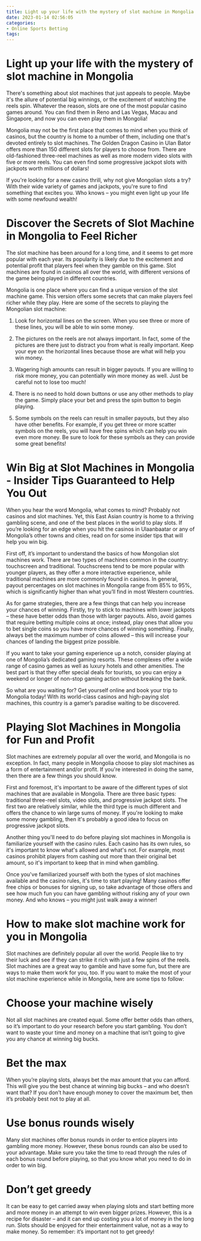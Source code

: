 ```yaml
---
title: Light up your life with the mystery of slot machine in Mongolia 
date: 2023-01-14 02:56:05
categories:
- Online Sports Betting
tags:
---
```



# Light up your life with the mystery of slot machine in Mongolia 

There's something about slot machines that just appeals to people. Maybe it's the allure of potential big winnings, or the excitement of watching the reels spin. Whatever the reason, slots are one of the most popular casino games around. You can find them in Reno and Las Vegas, Macau and Singapore, and now you can even play them in Mongolia!

Mongolia may not be the first place that comes to mind when you think of casinos, but the country is home to a number of them, including one that's devoted entirely to slot machines. The Golden Dragon Casino in Ulan Bator offers more than 150 different slots for players to choose from. There are old-fashioned three-reel machines as well as more modern video slots with five or more reels. You can even find some progressive jackpot slots with jackpots worth millions of dollars!

If you're looking for a new casino thrill, why not give Mongolian slots a try? With their wide variety of games and jackpots, you're sure to find something that excites you. Who knows – you might even light up your life with some newfound wealth!

#  Discover the Secrets of Slot Machine in Mongolia to Feel Richer 

The slot machine has been around for a long time, and it seems to get more popular with each year. Its popularity is likely due to the excitement and potential profit that players feel when they gamble on this game. Slot machines are found in casinos all over the world, with different versions of the game being played in different countries.

Mongolia is one place where you can find a unique version of the slot machine game. This version offers some secrets that can make players feel richer while they play. Here are some of the secrets to playing the Mongolian slot machine:

1) Look for horizontal lines on the screen. When you see three or more of these lines, you will be able to win some money.

2) The pictures on the reels are not always important. In fact, some of the pictures are there just to distract you from what is really important. Keep your eye on the horizontal lines because those are what will help you win money.

3) Wagering high amounts can result in bigger payouts. If you are willing to risk more money, you can potentially win more money as well. Just be careful not to lose too much!

4) There is no need to hold down buttons or use any other methods to play the game. Simply place your bet and press the spin button to begin playing.

5) Some symbols on the reels can result in smaller payouts, but they also have other benefits. For example, if you get three or more scatter symbols on the reels, you will have free spins which can help you win even more money. Be sure to look for these symbols as they can provide some great benefits!

#  Win Big at Slot Machines in Mongolia - Insider Tips Guaranteed to Help You Out 

When you hear the word Mongolia, what comes to mind? Probably not casinos and slot machines. Yet, this East Asian country is home to a thriving gambling scene, and one of the best places in the world to play slots. If you’re looking for an edge when you hit the casinos in Ulaanbaatar or any of Mongolia’s other towns and cities, read on for some insider tips that will help you win big.

First off, it’s important to understand the basics of how Mongolian slot machines work. There are two types of machines common in the country: touchscreen and traditional. Touchscreens tend to be more popular with younger players, as they offer a more interactive experience, while traditional machines are more commonly found in casinos. In general, payout percentages on slot machines in Mongolia range from 85% to 95%, which is significantly higher than what you’ll find in most Western countries.

As for game strategies, there are a few things that can help you increase your chances of winning. Firstly, try to stick to machines with lower jackpots – these have better odds than those with larger payouts. Also, avoid games that require betting multiple coins at once; instead, play ones that allow you to bet single coins so you have more chances of winning something. Finally, always bet the maximum number of coins allowed – this will increase your chances of landing the biggest prize possible.

If you want to take your gaming experience up a notch, consider playing at one of Mongolia’s dedicated gaming resorts. These complexes offer a wide range of casino games as well as luxury hotels and other amenities. The best part is that they offer special deals for tourists, so you can enjoy a weekend or longer of non-stop gaming action without breaking the bank.

So what are you waiting for? Get yourself online and book your trip to Mongolia today! With its world-class casinos and high-paying slot machines, this country is a gamer’s paradise waiting to be discovered.

#  Playing Slot Machines in Mongolia for Fun and Profit 

Slot machines are extremely popular all over the world, and Mongolia is no exception. In fact, many people in Mongolia choose to play slot machines as a form of entertainment and/or profit. If you're interested in doing the same, then there are a few things you should know.

First and foremost, it's important to be aware of the different types of slot machines that are available in Mongolia. There are three basic types: traditional three-reel slots, video slots, and progressive jackpot slots. The first two are relatively similar, while the third type is much different and offers the chance to win large sums of money. If you're looking to make some money gambling, then it's probably a good idea to focus on progressive jackpot slots.

Another thing you'll need to do before playing slot machines in Mongolia is familiarize yourself with the casino rules. Each casino has its own rules, so it's important to know what's allowed and what's not. For example, most casinos prohibit players from cashing out more than their original bet amount, so it's important to keep that in mind when gambling.

Once you've familiarized yourself with both the types of slot machines available and the casino rules, it's time to start playing! Many casinos offer free chips or bonuses for signing up, so take advantage of those offers and see how much fun you can have gambling without risking any of your own money. And who knows – you might just walk away a winner!

#  How to make slot machine work for you in Mongolia

Slot machines are definitely popular all over the world. People like to try their luck and see if they can strike it rich with just a few spins of the reels. Slot machines are a great way to gamble and have some fun, but there are ways to make them work for you, too. If you want to make the most of your slot machine experience while in Mongolia, here are some tips to follow:

# Choose your machine wisely

Not all slot machines are created equal. Some offer better odds than others, so it’s important to do your research before you start gambling. You don’t want to waste your time and money on a machine that isn’t going to give you any chance at winning big bucks.

# Bet the max

When you’re playing slots, always bet the max amount that you can afford. This will give you the best chance at winning big bucks – and who doesn’t want that? If you don’t have enough money to cover the maximum bet, then it’s probably best not to play at all.

# Use bonus rounds wisely

Many slot machines offer bonus rounds in order to entice players into gambling more money. However, these bonus rounds can also be used to your advantage. Make sure you take the time to read through the rules of each bonus round before playing, so that you know what you need to do in order to win big.

# Don’t get greedy

It can be easy to get carried away when playing slots and start betting more and more money in an attempt to win even bigger prizes. However, this is a recipe for disaster – and it can end up costing you a lot of money in the long run. Slots should be enjoyed for their entertainment value, not as a way to make money. So remember: it’s important not to get greedy!